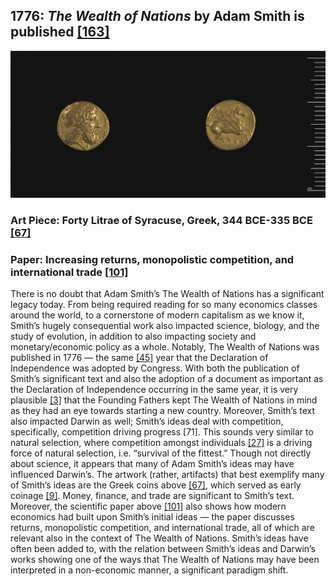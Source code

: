 ## 1776: <em>The Wealth of Nations</em> by Adam Smith is published [[163]](https://www.biodiversitylibrary.org/bibliography/60802)

![pic](/images/1776.jpg)

### Art Piece: Forty Litrae of Syracuse, Greek, 344 BCE-335 BCE [[67]](https://hvrd.art/o/188122)

### Paper: Increasing returns, monopolistic competition, and international trade [[101]](https://www.sciencedirect.com/science/article/abs/pii/0022199679900175)

There is no doubt that Adam Smith’s The Wealth of Nations has a significant legacy today. From being required reading for so many economics classes around the world, to a cornerstone of modern capitalism as we know it, Smith’s hugely consequential work also impacted science, biology, and the study of evolution, in addition to also impacting society and monetary/economic policy as a whole. Notably, The Wealth of Nations was published in 1776 — the same [[45]](https://www.archives.gov/founding-docs/declaration-transcript) year that the Declaration of Independence was adopted by Congress. With both the publication of Smith’s significant text and also the adoption of a document as important as the Declaration of Independence occurring in the same year, it is very plausible [[3]](http://www.let.rug.nl/usa/documents/1776-1785/adam-smith-from-the-wealth-of-nations-1776-of-colonies.php) that the Founding Fathers kept The Wealth of Nations in mind as they had an eye towards starting a new country. Moreover, Smith’s text also impacted Darwin as well; Smith’s ideas deal with competition, specifically, competition driving progress [71]. This sounds very similar to natural selection, where competition amongst individuals [[27]](https://doi.org/10.1007/978-3-642-74474-7_13) is a driving force of natural selection, i.e. “survival of the fittest.” Though not directly about science, it appears that many of Adam Smith’s ideas may have influenced Darwin’s. The artwork (rather, artifacts) that best exemplify many of Smith’s ideas are the Greek coins above [[67]](https://hvrd.art/o/188122), which served as early coinage [[9]](https://www.worldhistory.org/Greek_Coinage/). Money, finance, and trade are significant to Smith’s text. Moreover, the scientific paper above [[101]](https://www.sciencedirect.com/science/article/abs/pii/0022199679900175) also shows how modern economics had built upon Smith’s initial ideas — the paper discusses returns, monopolistic competition, and international trade, all of which are relevant also in the context of The Wealth of Nations. Smith’s ideas have often been added to, with the relation between Smith’s ideas and Darwin’s works showing one of the ways that The Wealth of Nations may have been interpreted in a non-economic manner, a significant paradigm shift.
